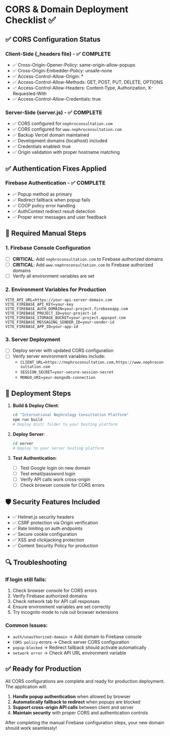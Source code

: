 # CORS & Domain Deployment Checklist ✅

## ✅ CORS Configuration Status

### Client-Side (_headers file) - ✅ COMPLETE
- ✅ Cross-Origin-Opener-Policy: same-origin-allow-popups
- ✅ Cross-Origin-Embedder-Policy: unsafe-none 
- ✅ Access-Control-Allow-Origin: *
- ✅ Access-Control-Allow-Methods: GET, POST, PUT, DELETE, OPTIONS
- ✅ Access-Control-Allow-Headers: Content-Type, Authorization, X-Requested-With
- ✅ Access-Control-Allow-Credentials: true

### Server-Side (server.js) - ✅ COMPLETE
- ✅ CORS configured for `nephroconsultation.com`
- ✅ CORS configured for `www.nephroconsultation.com`
- ✅ Backup Vercel domain maintained
- ✅ Development domains (localhost) included
- ✅ Credentials enabled: true
- ✅ Origin validation with proper hostname matching

## ✅ Authentication Fixes Applied

### Firebase Authentication - ✅ COMPLETE
- ✅ Popup method as primary
- ✅ Redirect fallback when popup fails
- ✅ COOP policy error handling
- ✅ AuthContext redirect result detection
- ✅ Proper error messages and user feedback

## 🔧 Required Manual Steps

### 1. Firebase Console Configuration
- [ ] **CRITICAL**: Add `nephroconsultation.com` to Firebase authorized domains
- [ ] **CRITICAL**: Add `www.nephroconsultation.com` to Firebase authorized domains
- [ ] Verify all environment variables are set

### 2. Environment Variables for Production
```env
VITE_API_URL=https://your-api-server-domain.com
VITE_FIREBASE_API_KEY=your-key
VITE_FIREBASE_AUTH_DOMAIN=your-project.firebaseapp.com
VITE_FIREBASE_PROJECT_ID=your-project-id
VITE_FIREBASE_STORAGE_BUCKET=your-project.appspot.com
VITE_FIREBASE_MESSAGING_SENDER_ID=your-sender-id
VITE_FIREBASE_APP_ID=your-app-id
```

### 3. Server Deployment
- [ ] Deploy server with updated CORS configuration
- [ ] Verify server environment variables include:
  - `CLIENT_URL=https://nephroconsultation.com,https://www.nephroconsultation.com`
  - `SESSION_SECRET=your-secure-session-secret`
  - `MONGO_URI=your-mongodb-connection`

## 🚀 Deployment Steps

1. **Build & Deploy Client**:
   ```bash
   cd "International Nephrology Consultation Platform"
   npm run build
   # Deploy dist/ folder to your hosting platform
   ```

2. **Deploy Server**:
   ```bash
   cd server
   # Deploy to your server hosting platform
   ```

3. **Test Authentication**:
   - [ ] Test Google login on new domain
   - [ ] Test email/password login
   - [ ] Verify API calls work cross-origin
   - [ ] Check browser console for CORS errors

## 🛡️ Security Features Included

- ✅ Helmet.js security headers
- ✅ CSRF protection via Origin verification
- ✅ Rate limiting on auth endpoints
- ✅ Secure cookie configuration
- ✅ XSS and clickjacking protection
- ✅ Content Security Policy for production

## 🔍 Troubleshooting

### If login still fails:
1. Check browser console for CORS errors
2. Verify Firebase authorized domains
3. Check network tab for API call responses
4. Ensure environment variables are set correctly
5. Try incognito mode to rule out browser extensions

### Common Issues:
- `auth/unauthorized-domain` → Add domain to Firebase console
- `CORS policy` errors → Check server CORS configuration
- `popup-blocked` → Redirect fallback should activate automatically
- `network error` → Check API URL environment variable

## ✅ Ready for Production

All CORS configurations are complete and ready for production deployment. The application will:

1. **Handle popup authentication** when allowed by browser
2. **Automatically fallback to redirect** when popups are blocked
3. **Support cross-origin API calls** between client and server
4. **Maintain security** with proper CORS and authentication controls

After completing the manual Firebase configuration steps, your new domain should work seamlessly!
